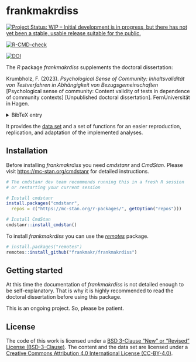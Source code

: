 # frankmakrdiss

<!-- badges: start -->

[![Project Status: WIP – Initial development is in progress, but there has not yet been a stable, usable release suitable for the public.](https://www.repostatus.org/badges/latest/wip.svg)](https://www.repostatus.org/#wip)

[![R-CMD-check](https://github.com/frankmakr/frankmakrdiss/actions/workflows/r_check_standard.yml/badge.svg)](https://github.com/frankmakr/frankmakrdiss/actions/workflows/r_check_standard.yml)

[![DOI](https://zenodo.org/badge/648243839.svg)](https://zenodo.org/badge/latestdoi/648243839)

<!-- badges: end -->

The *R* package *frankmakrdiss* supplements the doctoral dissertation:

Krumbholz, F. (2023).
*Psychological Sense of Community:*
*Inhaltsvalidität von Testverfahren in Abhängigkeit von Bezugsgemeinschaften*
[Psychological sense of community:
Content validity of tests in dependence of community contexts]
[Unpublished doctoral dissertation].
FernUniversität in Hagen.

<details>

<summary>BibTeX entry</summary>

``` bibtex
# BibTeX
@unpublished{Krumbholz2023,
    author = {Krumbholz, F.},
    date = {2023},
    origtitle = {Psychological Sense of Community:,
        Inhaltsvalidität von Testverfahren
        in Abhängigkeit von Bezugsgemeinschaften},
    title = {Psychological Sense of Community},
    subtitle = {Content validity of tests
        in dependence of community contexts},
    titleaddon = {Unpublished doctoral dissertation},
    institution = {FernUniversität in Hagen},
    langid = {ngerman}
}
```

</details>

It provides the [data set](https://doi.org/10.5281/zenodo.8000035)
and a set of functions
for an easier reproduction, replication, and adaptation
of the implemented analyses.



## Installation

Before installing *frankmakrdiss* you need *cmdstanr* and *CmdStan*.
Please visit
<https://mc-stan.org/cmdstanr>
for detailed instructions.

``` r
# The cmdstanr dev team recommends running this in a fresh R session
# or restarting your current session

# Install cmdstanr
install.packages("cmdstanr",
  repos = c("https://mc-stan.org/r-packages/", getOption("repos")))

# Install CmdStan
cmdstanr::install_cmdstan()
```

To install *frankmakrdiss* you can use the
[*remotes*](https://remotes.r-lib.org)
package.

``` r
# install.packages("remotes")
remotes::install_github("frankmakr/frankmakrdiss")
```



## Getting started

At this time
the documentation of *frankmakrdiss*
is not detailed enough to be self-explanatory.
That is why it is highly recommended
to read the doctoral dissertation before using this package.

This is an ongoing project.
So, please be patient.



## License

The code of this work is licensed under a
[BSD 3-Clause “New” or “Revised” License
(BSD-3-Clause)](LICENSE.md).
The content and the data set are licensed under a
[Creative Commons Attribution 4.0 International License
(CC-BY-4.0)](https://creativecommons.org/licenses/by/4.0/).
